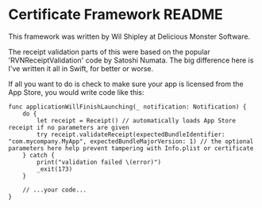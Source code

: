 #  Certificate Framework README

This framework was written by Wil Shipley at Delicious Monster Software.

The receipt validation parts of this were based on the popular 'RVNReceiptValidation' code by Satoshi Numata. The big difference here is I've written it all in Swift, for better or worse.

If all you want to do is check to make sure your app is licensed from the App Store, you would write code like this:

```
func applicationWillFinishLaunching(_ notification: Notification) {
    do {
        let receipt = Receipt() // automatically loads App Store receipt if no parameters are given
        try receipt.validateReceipt(expectedBundleIdentifier: "com.mycompany.MyApp", expectedBundleMajorVersion: 1) // the optional parameters here help prevent tampering with Info.plist or certificate
    } catch {
        print("validation failed \(error)")
        _exit(173)
    }

    // ...your code...
}
```


